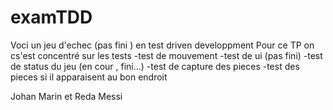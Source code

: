 # examTDD

Voci un jeu d'echec (pas fini ) en test driven developpment
Pour ce TP on cs'est concentré sur les tests 
-test de mouvement
-test de ui (pas fini)
-test de status du jeu (en cour , fini...)
-test de capture des pieces
-test des pieces si il apparaisent au bon endroit

Johan Marin  et Reda Messi 

